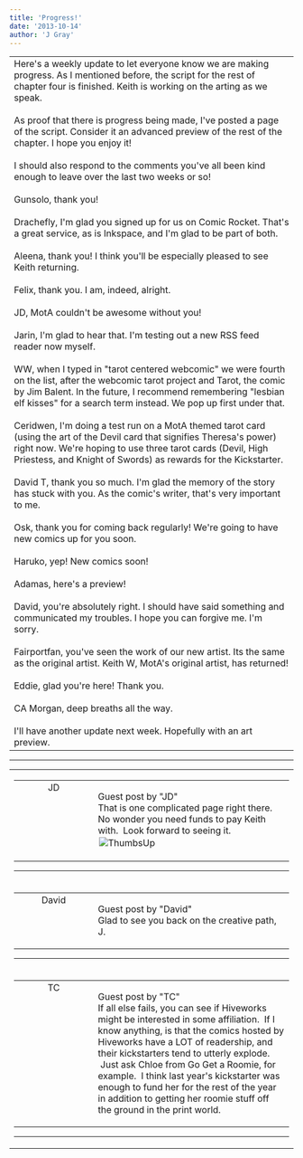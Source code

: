 ```yaml
---
title: 'Progress!'
date: '2013-10-14'
author: 'J Gray'
---
```


<div>
<!-- Main content here -->
<table border="0" class="post"><tbody><tr><td>
   
   <div class="post_body">
       Here's a weekly update to let everyone know we are making progress. As I mentioned before, the script for the rest of chapter four is finished. Keith is working on the arting as we speak.<div><br></div><div>As proof that there is progress being made, I've posted a page of the script. Consider it an advanced preview of the rest of the chapter. I hope you enjoy it!</div><div><br></div><div>I should also respond to the comments you've all been kind enough to leave over the last two weeks or so!</div><div><br></div><div>Gunsolo, thank you!</div><div><br></div><div>Drachefly, I'm glad you signed up for us on Comic Rocket. That's a great service, as is Inkspace, and I'm glad to be part of both.</div><div><br></div><div>Aleena, thank you! I think you'll be especially pleased to see Keith returning.</div><div><br></div><div>Felix, thank you. I am, indeed, alright.</div><div><br></div><div>JD, MotA couldn't be awesome without you!</div><div><br></div><div>Jarin, I'm glad to hear that. I'm testing out a new RSS feed reader now myself.</div><div><br></div><div>WW, when I typed in "tarot centered webcomic" we were fourth on the list, after the webcomic tarot project and Tarot, the comic by Jim Balent. In the future, I recommend remembering "lesbian elf kisses" for a search term instead. We pop up first under that.</div><div><br></div><div>Ceridwen, I'm doing a test run on a MotA themed tarot card (using the art of the Devil card that signifies Theresa's power) right now. We're hoping to use three tarot cards (Devil, High Priestess, and Knight of Swords) as rewards for the Kickstarter.</div><div><br></div><div>David T, thank you so much. I'm glad the memory of the story has stuck with you. As the comic's writer, that's very important to me.</div><div><br></div><div>Osk, thank you for coming back regularly! We're going to have new comics up for you soon.</div><div><br></div><div>Haruko, yep! New comics soon!</div><div><br></div><div>Adamas, here's a preview!</div><div><br></div><div>David, you're absolutely right. I should have said something and communicated my troubles. I hope you can forgive me. I'm sorry.</div><div><br></div><div>Fairportfan, you've seen the work of our new artist. Its the same as the original artist. Keith W, MotA's original artist, has returned!</div><div><br></div><div>Eddie, glad you're here! Thank you.</div><div><br></div><div>CA Morgan, deep breaths all the way.</div><div><br></div><div>I'll have another update next week. Hopefully with an art preview.</div>
   </div>
   </td></tr>
   </tbody></table><hr><table style="width:100%; border:0;" class="comment_table"><tbody><tr><td width="100%"><a name=""> </a><div style="width:100%;" class="comment"><table border="0" width="100%"><tbody><tr><td align="center" valign="top" width="125">
<span class="comment_title"><center>JD<br></center><a name="1115">&nbsp;</a></span><br>
<center><img src="https://www.gravatar.com/avatar.php?gravatar_id=ca086ab32c3326c1cca9697fd6eb1aec&amp;default=http%3A%2F%2Fmysteriesofthearcana.com%2Ftemplates%2Fmain%2Fimages%2Favatar.gif&amp;size=80&amp;rating=g" border="0" alt=""></center>
</td>
<td valign="top">


<p class="comment_text"> </p><p class="comment_text"><span class="forum_info">Guest post by "JD"</span><br> That is one complicated page right there. No wonder you need funds to pay Keith with.&nbsp; Look forward to seeing it.<br><img alt=" ThumbsUp " src="/smilies/thumbsup.gif" border="0" vspace="2" hspace="2"><br></p>
 

</td></tr></tbody></table>
<hr></div></td></tr><tr><td width="100%"><a name=""> </a><div style="width:100%;" class="comment"><table border="0" width="100%"><tbody><tr><td align="center" valign="top" width="125">
<span class="comment_title"><center>David<br></center><a name="1116">&nbsp;</a></span><br>
<center><img src="https://www.gravatar.com/avatar.php?gravatar_id=1a9263ea4902e647096714f885c62345&amp;default=http%3A%2F%2Fmysteriesofthearcana.com%2Ftemplates%2Fmain%2Fimages%2Favatar.gif&amp;size=80&amp;rating=g" border="0" alt=""></center>
</td>
<td valign="top">


<p class="comment_text"> </p><p class="comment_text"><span class="forum_info">Guest post by "David"</span><br> Glad to see you back on the creative path, J.<br></p>
 

</td></tr></tbody></table>
<hr></div></td></tr><tr><td width="100%"><a name=""> </a><div style="width:100%;" class="comment"><table border="0" width="100%"><tbody><tr><td align="center" valign="top" width="125">
<span class="comment_title"><center>TC<br></center><a name="1128">&nbsp;</a></span><br>
<center><img src="https://www.gravatar.com/avatar.php?gravatar_id=c7a049759cbd52f6f8e72a079a0747dc&amp;default=http%3A%2F%2Fmysteriesofthearcana.com%2Ftemplates%2Fmain%2Fimages%2Favatar.gif&amp;size=80&amp;rating=g" border="0" alt=""></center>
</td>
<td valign="top">


<p class="comment_text"> </p><p class="comment_text"><span class="forum_info">Guest post by "TC"</span><br> If all else fails, you can see if Hiveworks might be interested in some affiliation. &nbsp;If I know anything, is that the comics hosted by Hiveworks have a LOT of readership, and their kickstarters tend to utterly explode. &nbsp;Just ask Chloe from Go Get a Roomie, for example. &nbsp;I think last year's kickstarter was enough to fund her for the rest of the year in addition to getting her roomie stuff off the ground in the print world.</p>
 

</td></tr></tbody></table>
<hr></div></td></tr></tbody></table>
<!-- End main content -->
              </div>
